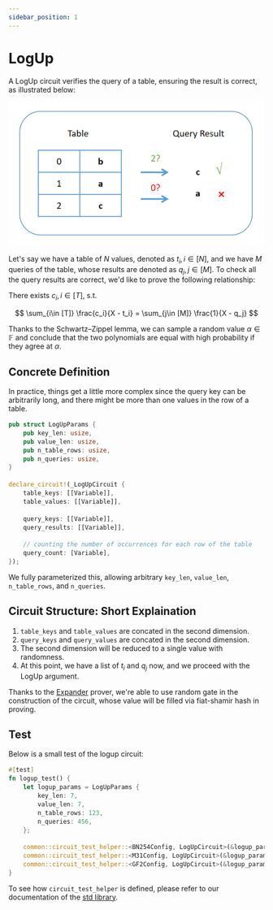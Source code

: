 ```yaml
---
sidebar_position: 1
---
```


# LogUp

A LogUp circuit verifies the query of a table, ensuring the result is correct, as illustrated below:

![lookup](./lookup.png)

Let's say we have a table of $N$ values, denoted as $t_i, i\in [N]$, and we have $M$ queries of the table, whose results are denoted as $q_j, j\in [M]$. To check all the query results are correct, we'd like to prove the following relationship:

There exists $c_i, i\in [T]$, s.t.

$$
\sum_{i\in [T]} \frac{c_i}{X - t_i} = \sum_{j\in [M]} \frac{1}{X - q_j}
$$

Thanks to the Schwartz–Zippel lemma, we can sample a random value $\alpha\in\mathbb{F}$ and conclude that the two polynomials are equal with high probability if they agree at $\alpha$.

## Concrete Definition

In practice, things get a little more complex since the query key can be arbitrarily long, and there might be more than one values in the row of a table.

```rust
pub struct LogUpParams {
    pub key_len: usize,
    pub value_len: usize,
    pub n_table_rows: usize,
    pub n_queries: usize,
}

declare_circuit!(_LogUpCircuit {
    table_keys: [[Variable]],
    table_values: [[Variable]],

    query_keys: [[Variable]],
    query_results: [[Variable]],

    // counting the number of occurrences for each row of the table
    query_count: [Variable],
});

```

We fully parameterized this, allowing arbitrary `key_len`, `value_len`, `n_table_rows`, and `n_queries`.

## Circuit Structure: Short Explaination

1. `table_keys` and `table_values` are concated in the second dimension.
2. `query_keys` and `query_values` are concated in the second dimension.
3. The second dimension will be reduced to a single value with randomness.
4. At this point, we have a list of $t_i$ and $q_j$ now, and we proceed with the LogUp argument.

Thanks to the [Expander](https://github.com/PolyhedraZK/Expander) prover, we're able to use random gate in the construction of the circuit, whose value will be filled via fiat-shamir hash in proving.

## Test

Below is a small test of the logup circuit:

```rust
#[test]
fn logup_test() {
    let logup_params = LogUpParams {
        key_len: 7,
        value_len: 7,
        n_table_rows: 123,
        n_queries: 456,
    };

    common::circuit_test_helper::<BN254Config, LogUpCircuit>(&logup_params);
    common::circuit_test_helper::<M31Config, LogUpCircuit>(&logup_params);
    common::circuit_test_helper::<GF2Config, LogUpCircuit>(&logup_params);
}
```

To see how `circuit_test_helper` is defined, please refer to our documentation of the [std library](../rust/std.md).
